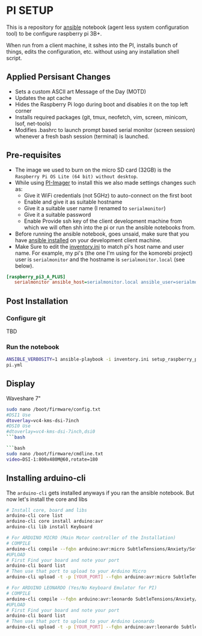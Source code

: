 # PI SETUP

This is a repository for [ansible](https://www.ansible.com/) notebook (agent less system configuration tool) to be configure raspberry pi 3B+.

When run from a client machine, it sshes into the PI, installs bunch of things, edits the configuration, etc. without using any installation shell script.

## Applied Persisant Changes

- Sets a custom ASCII art Message of the Day (MOTD)
- Updates the apt cache
- Hides the Raspberry Pi logo during boot and disables it on the top left corner
- Installs required packages (git, tmux, neofetch, vim, screen, minicom, lsof, net-tools)
- Modifies .bashrc to launch prompt based serial monitor (screen session) whenever a fresh bash session (terminal) is launched.

## Pre-requisites

- The image we used to burn on the micro SD card (32GB) is the   `Raspberry Pi OS Lite (64 bit) without desktop`.
- While using [PI-Imager](https://www.raspberrypi.com/software/) to install this we also made settings changes such as:
  - Give it WiFi credentials (not 5GHz) to auto-connect on the first boot
  - Enable and give it as suitable hostname
  - Give it a suitable user name (I renamed to `serialmonitor`)
  - Give it a suitable password
  - Enable Provide ssh key of the client development machine from which we will often shh into the pi or run the ansible notebooks from.
- Before running the ansible notebook, goes unsaid, make sure that you have [ansible installed](https://docs.ansible.com/ansible/latest/installation_guide/intro_installation.html) on your development client machine.  
- Make Sure to edit the [inventory.ini](inventory.ini) to match pi's host name and user name. For example, my pi's (the one I'm using for the komorebi project) user is `serialmonitor` and the hostname is `serialmonitor.local` (see below).

```ini
[raspberry_pi3_A_PLUS]
   serialmonitor ansible_host=serialmonitor.local ansible_user=serialmonitor
```

## Post Installation

### Configure git

TBD

### Run the notebook

```bash
ANSIBLE_VERBOSITY=1 ansible-playbook -i inventory.ini setup_raspberry_pi.yml
pi.yml
```

## Display

Waveshare 7"

```bash
sudo nano /boot/firmware/config.txt
#DSI1 Use
dtoverlay=vc4-kms-dsi-7inch
#DSI0 Use
#dtoverlay=vc4-kms-dsi-7inch,dsi0
```bash

```bash
sudo nano /boot/firmware/cmdline.txt
video=DSI-1:800x480M@60,rotate=180
```

## Installing arduino-cli

The `arduino-cli` gets installed anyways if you ran the ansible notebook. But now let's install the core and libs

```bash
# Install core, board amd libs
arduino-cli core list
arduino-cli core install arduino:avr
arduino-cli lib install Keyboard

# For ARDUINO MICRO (Main Motor controller of the Installation)
# COMPILE
arduino-cli compile --fqbn arduino:avr:micro SubtleTensions/Anxiety/Software/ArduinoStepperController_ARDUINO_IDE/ -v
#UPLOAD
# First Find your board and note your port
arduino-cli board list
# Then use that port to upload to your Arduino Micro 
arduino-cli upload -t -p [YOUR_PORT] --fqbn arduino:avr:micro SubtleTensions/Anxiety/Software/ArduinoStepperController_ARDUINO_IDE/ -v

# For ARDUINO LEONARDO (Yes/No Keyboard Emulator for PI)
# COMPILE
arduino-cli compile --fqbn arduino:avr:leonardo SubtleTensions/Anxiety/Software/RPI_Serial_Mon/yes_no_selector/ -v
#UPLOAD
# First Find your board and note your port
arduino-cli board list
# Then use that port to upload to your Arduino Leonardo 
arduino-cli upload -t -p [YOUR_PORT] --fqbn arduino:avr:leonardo SubtleTensions/Anxiety/Software/RPI_Serial_Mon/yes_no_selector/ -v
```
